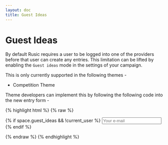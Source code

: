 ```yaml
---
layout: doc
title: Guest Ideas
---
```


# Guest Ideas

By default Rusic requires a user to be logged into one of the providers before that user can create any entries. This limitation can be lifted by enabling the `Guest ideas` mode in the settings of your campaign.

This is only currently supported in the following themes -

* Competition Theme

Theme developers can implement this by following the following code into the new entry form -

{% highlight html %}
{% raw %}
<form id="ideaNewForm" action="{{space.permalink}}/ideas" method="post">
    <!-- other form fields -->
    {% if space.guest_ideas && !current_user %}
        <input type="email" name="identity[email]" placeholder="Your e-mail">
    {% endif %}
</form>
{% endraw %}
{% endhighlight %}
